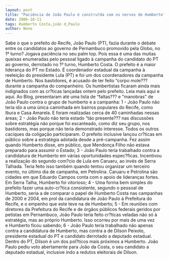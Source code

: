 ```yaml
---
layout: post
title: "Paciência de João Paulo é constru?da com os nervos de Humberto"
date: 2006-10-11
tags: Humberto Costa,joão d,Paulo
author: None
---
```


Sabe o que o prefeito do Recife, João Paulo (PT), fazia durante o debate entre os candidatos ao governo de Pernambuco promovido pela Globo, no 1º turno? 
Jogava paciência no seu palm top.
Pois&nbsp;essa é uma das muitas queixas enumeradas pelo pessoal ligado à campanha do candidato do PT ao governo, derrotado no 1º turno, Humberto Costa. 
O prefeito é a maior liderança do PT no Estado. É coordenador estadual da campanha à reeleição do presidente Lula (PT) e foi um dos coordenadores da campanha de Humberto. 
Nos bastidores, é acusado de ter feito “corpo mole??? durante a campanha do companheiro.
Os humbertistas ficaram ainda mais indignados com as cr?ticas lançadas ontem pelo prefeito. Leia mais aqui&nbsp;e aqui.
Ao Blog, presentaram até uma lista de “faltas??? e \"manobras\" de João Paulo contra o grupo de humberto e a campanha:
1 - João Paulo não teria ido a uma única caminhada em bairros populares do Recife, como Ibura e Casa Amarela. E foram realizadas cerca de 40 caminhadas nessas áreas;
2 - João Paulo não teria estado “tão presente??? nas discussões sobre estratégia não porque foi escanteado, como diz seu grupo, nos bastidores, mas porque não teria demonstrado interesse. Todos os outros caciques da coligação participaram. O prefeito&nbsp;inclusive lançou cr?ticas em público sobre a estratégia adotada desde a pré-campanha. Fez assim quando Humberto disse, em público, que Mendonça Filho não estava preparado para assumir o Estado;
3 - João Paulo teria trabalhado contra a candidatura de Humberto em várias oportunidades espec?ficas. Incentivou a realização do segundo com?cio de Lula&nbsp;em Caruaru, ao invés de Serra Talhada. Teria feito isso também quando tentou organizar um terceiro evento, no último dia de campanha, em Petrolina. Caruaru e Petrolina são cidades em que Eduardo Campos conta com o apoio de lideranças fortes. Em Serra Talha, Humberto foi vitorioso;
4 - Uma forma bem simples do prefeito fazer uma auto-cr?tica consistente, segundo o pessoal de Humberto, seria a de comparar o papel de Humberto Costa nas campanhas de 2000 e 2004, em prol da candidatura de João Paulo à Prefeitura do Recife, e o empenho que este teve na de Humberto; 
5 - Em reuniões com diretores da Prefeitura do Recife e de órgãos públicos federais geridos por petistas em Pernambuco, João Paulo teria feito cr?ticas veladas não só à estratégia, mas ao próprio
 Humberto. Isso ocorreu por mais de uma vez e&nbsp;Humberto ficou sabendo;
6 - João Paulo teria trabalhado não apenas contra a candidatura de Humberto, mas contra a de Dilson Peixoto, presidente estadual do PT e candidato derrotado a deputado estadual. Dentro do PT, Dilson é um dos pol?ticos mais próximos a Humberto. João Paulo pediu voto abertamente para João da Costa, o seu candidato a deputado estadual, inclusive indo a redutos eleitorais de Dilson. 
